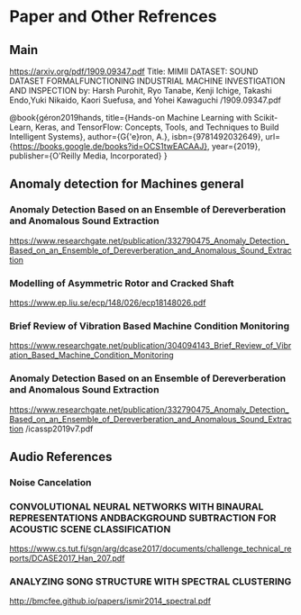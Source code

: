 # Paper and Other Refrences

## Main 
https://arxiv.org/pdf/1909.09347.pdf
Title: MIMII DATASET: SOUND DATASET FORMALFUNCTIONING INDUSTRIAL MACHINE INVESTIGATION AND INSPECTION
by: Harsh Purohit, Ryo Tanabe, Kenji Ichige, Takashi Endo,Yuki Nikaido, Kaori Suefusa, and Yohei Kawaguchi
/1909.09347.pdf

@book{géron2019hands,
  title={Hands-on Machine Learning with Scikit-Learn, Keras, and TensorFlow: Concepts, Tools, and Techniques to Build Intelligent Systems},
  author={G{\'e}ron, A.},
  isbn={9781492032649},
  url={https://books.google.de/books?id=OCS1twEACAAJ},
  year={2019},
  publisher={O'Reilly Media, Incorporated}
}

## Anomaly detection for Machines general 
### Anomaly Detection Based on an Ensemble of Dereverberation and Anomalous Sound Extraction
https://www.researchgate.net/publication/332790475_Anomaly_Detection_Based_on_an_Ensemble_of_Dereverberation_and_Anomalous_Sound_Extraction

### Modelling of Asymmetric Rotor and Cracked Shaft
https://www.ep.liu.se/ecp/148/026/ecp18148026.pdf

### Brief Review of Vibration Based Machine Condition Monitoring
https://www.researchgate.net/publication/304094143_Brief_Review_of_Vibration_Based_Machine_Condition_Monitoring

### Anomaly Detection Based on an Ensemble of Dereverberation and Anomalous Sound Extraction
https://www.researchgate.net/publication/332790475_Anomaly_Detection_Based_on_an_Ensemble_of_Dereverberation_and_Anomalous_Sound_Extraction
/icassp2019v7.pdf


## Audio References

### Noise Cancelation

### CONVOLUTIONAL NEURAL NETWORKS WITH BINAURAL REPRESENTATIONS ANDBACKGROUND SUBTRACTION FOR ACOUSTIC SCENE CLASSIFICATION
https://www.cs.tut.fi/sgn/arg/dcase2017/documents/challenge_technical_reports/DCASE2017_Han_207.pdf

### ANALYZING SONG STRUCTURE WITH SPECTRAL CLUSTERING
http://bmcfee.github.io/papers/ismir2014_spectral.pdf


